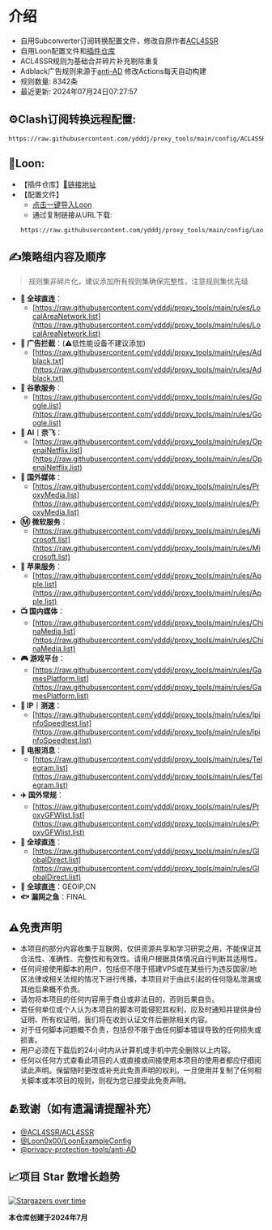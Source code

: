 # 介绍
* 自用Subconverter订阅转换配置文件，修改自原作者[ACL4SSR](https://github.com/ACL4SSR/ACL4SSR)  
* 自用Loon配置文件和[插件仓库](https://github.com/ydddj/proxy_tools/blob/main/loon/readme.md)
* ACL4SSR规则为基础合并碎片补充剔除重复
* Adblack广告规则来源于[anti-AD](https://github.com/privacy-protection-tools/anti-AD) 修改Actions每天自动构建
* 规则数量: 8342条
* 最近更新: 2024年07月24日07:27:57
## ⚙Clash订阅转换远程配置:
```
https://raw.githubusercontent.com/ydddj/proxy_tools/main/config/ACL4SSR_Online_Full_MultiMode_777.ini
```
## 🎈Loon:
* 【插件仓库】[🔗链接地址](https://github.com/ydddj/proxy_tools/blob/main/loon/readme.md)
* 【配置文件】
  -  [点击一键导入Loon](https://www.nsloon.com/openloon/import?sub=https://raw.githubusercontent.com/ydddj/proxy_tools/main/config/Loon_config_ydddj.conf)
  -  通过复制链接从URL下载:
    ```
    https://raw.githubusercontent.com/ydddj/proxy_tools/main/config/Loon_config_ydddj.conf
    ```
## ✍策略组内容及顺序
> 规则集非碎片化，建议添加所有规则集确保完整性，注意规则集优先级
- **🎯 全球直连**：
  - [https://raw.githubusercontent.com/ydddj/proxy_tools/main/rules/LocalAreaNetwork.list](https://raw.githubusercontent.com/ydddj/proxy_tools/main/rules/LocalAreaNetwork.list)
- **🚫 广告拦截**：(⚠️低性能设备不建议添加)
  - [https://raw.githubusercontent.com/ydddj/proxy_tools/main/rules/Adblack.txt](https://raw.githubusercontent.com/ydddj/proxy_tools/main/rules/Adblack.txt)
- **📢 谷歌服务**：
  - [https://raw.githubusercontent.com/ydddj/proxy_tools/main/rules/Google.list](https://raw.githubusercontent.com/ydddj/proxy_tools/main/rules/Google.list)
- **🤖 AI｜奈飞**：
  - [https://raw.githubusercontent.com/ydddj/proxy_tools/main/rules/OpenaiNetflix.list](https://raw.githubusercontent.com/ydddj/proxy_tools/main/rules/OpenaiNetflix.list)
- **🎥 国外媒体**：
  - [https://raw.githubusercontent.com/ydddj/proxy_tools/main/rules/ProxyMedia.list](https://raw.githubusercontent.com/ydddj/proxy_tools/main/rules/ProxyMedia.list)
- **Ⓜ️ 微软服务**：
  - [https://raw.githubusercontent.com/ydddj/proxy_tools/main/rules/Microsoft.list](https://raw.githubusercontent.com/ydddj/proxy_tools/main/rules/Microsoft.list)
- **🍎 苹果服务**：
  - [https://raw.githubusercontent.com/ydddj/proxy_tools/main/rules/Apple.list](https://raw.githubusercontent.com/ydddj/proxy_tools/main/rules/Apple.list)
- **📺 国内媒体**：
  - [https://raw.githubusercontent.com/ydddj/proxy_tools/main/rules/ChinaMedia.list](https://raw.githubusercontent.com/ydddj/proxy_tools/main/rules/ChinaMedia.list)
- **🎮 游戏平台**：
  - [https://raw.githubusercontent.com/ydddj/proxy_tools/main/rules/GamesPlatform.list](https://raw.githubusercontent.com/ydddj/proxy_tools/main/rules/GamesPlatform.list)
- **📡 IP｜测速**：
  - [https://raw.githubusercontent.com/ydddj/proxy_tools/main/rules/IpinfoSpeedtest.list](https://raw.githubusercontent.com/ydddj/proxy_tools/main/rules/IpinfoSpeedtest.list)
- **📲 电报消息**：
  - [https://raw.githubusercontent.com/ydddj/proxy_tools/main/rules/Telegram.list](https://raw.githubusercontent.com/ydddj/proxy_tools/main/rules/Telegram.list)
- **✈️ 国外常规**：
  - [https://raw.githubusercontent.com/ydddj/proxy_tools/main/rules/ProxyGFWlist.list](https://raw.githubusercontent.com/ydddj/proxy_tools/main/rules/ProxyGFWlist.list)
- **🎯 全球直连**：
  - [https://raw.githubusercontent.com/ydddj/proxy_tools/main/rules/GlobalDirect.list](https://raw.githubusercontent.com/ydddj/proxy_tools/main/rules/GlobalDirect.list)
- **🎯 全球直连**：GEOIP,CN
- **🐟 漏网之鱼**：FINAL
## ⚠️免责声明
- 本项目的部分内容收集于互联网，仅供资源共享和学习研究之用，不能保证其合法性、准确性、完整性和有效性。请用户根据具体情况自行判断其适用性。
- 任何间接使用脚本的用户，包括但不限于搭建VPS或在某些行为违反国家/地区法律或相关法规的情况下进行传播，本项目对于由此引起的任何隐私泄漏或其他后果概不负责。
- 请勿将本项目的任何内容用于商业或非法目的，否则后果自负。
- 若任何单位或个人认为本项目的脚本可能侵犯其权利，应及时通知并提供身份证明、所有权证明，我们将在收到认证文件后删除相关内容。
- 对于任何脚本问题概不负责，包括但不限于由任何脚本错误导致的任何损失或损害。
- 用户必须在下载后的24小时内从计算机或手机中完全删除以上内容。
- 任何以任何方式查看此项目的人或直接或间接使用本项目的使用者都应仔细阅读此声明。保留随时更改或补充此免责声明的权利。一旦使用并复制了任何相关脚本或本项目的规则，则视为您已接受此免责声明。
## 🫂致谢（如有遗漏请提醒补充）
- [@ACL4SSR/ACL4SSR](https://github.com/ACL4SSR/ACL4SSR)
- [@Loon0x00/LoonExampleConfig](https://github.com/Loon0x00/LoonExampleConfig)
- [@privacy-protection-tools/anti-AD](https://github.com/privacy-protection-tools/anti-AD)
## 📈项目 Star 数增长趋势
[![Stargazers over time](https://starchart.cc/ydddj/proxy_tools.svg)](https://starchart.cc/ydddj/proxy_tools)

**本仓库创建于2024年7月**
